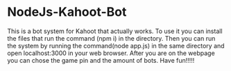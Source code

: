 # NodeJs-Kahoot-Bot
This is a bot system for Kahoot that actually works. To use it you can install the files that run the command (npm i) in the directory. Then you can run the system by running the command(node app.js) in the same directory and open localhost:3000 in your web browser. After you are on the webpage you can chose the game pin and the amount of bots. Have fun!!!!!
